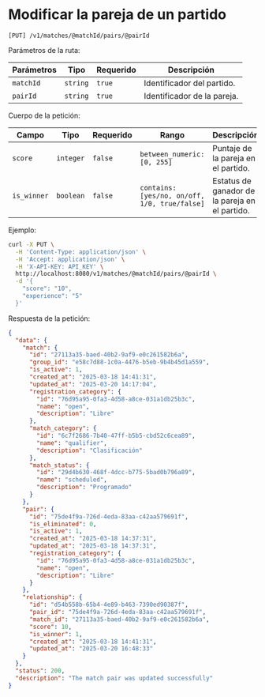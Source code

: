 # Modificar la pareja de un partido

```
[PUT] /v1/matches/@matchId/pairs/@pairId
```

Parámetros de la ruta:

| Parámetros | Tipo | Requerido | Descripción |
| ---------- | ---- | --------- | ----------- |
| `matchId` | `string` | `true` | Identificador del partido. |
| `pairId` | `string` | `true` | Identificador de la pareja. |

Cuerpo de la petición:

| Campo | Tipo | Requerido | Rango | Descripción |
| ----- | ---- | --------- | ----- | ----------- |
| `score` | `integer` | `false` | `between_numeric: [0, 255]` | Puntaje de la pareja en el partido. |
| `is_winner` | `boolean` | `false` | `contains: [yes/no, on/off, 1/0, true/false]` | Estatus de ganador de la pareja en el partido. |

Ejemplo:

```bash
curl -X PUT \
  -H 'Content-Type: application/json' \
  -H 'Accept: application/json' \
  -H 'X-API-KEY: API_KEY' \
  http://localhost:8080/v1/matches/@matchId/pairs/@pairId \
  -d '{
    "score": "10",
    "experience": "5"
  }'
```

Respuesta de la petición:

```json
{
  "data": {
    "match": {
      "id": "27113a35-baed-40b2-9af9-e0c261582b6a",
      "group_id": "e58c7d88-1c0a-4476-b5eb-9b4b45d1a559",
      "is_active": 1,
      "created_at": "2025-03-18 14:41:31",
      "updated_at": "2025-03-20 14:17:04",
      "registration_category": {
        "id": "76d95a95-0fa3-4d58-a8ce-031a1db25b3c",
        "name": "open",
        "description": "Libre"
      },
      "match_category": {
        "id": "6c7f2686-7b40-47ff-b5b5-cbd52c6cea89",
        "name": "qualifier",
        "description": "Clasificación"
      },
      "match_status": {
        "id": "29d4b630-468f-4dcc-b775-5bad0b796a89",
        "name": "scheduled",
        "description": "Programado"
      }
    },
    "pair": {
      "id": "75de4f9a-726d-4eda-83aa-c42aa579691f",
      "is_eliminated": 0,
      "is_active": 1,
      "created_at": "2025-03-18 14:37:31",
      "updated_at": "2025-03-18 14:37:31",
      "registration_category": {
        "id": "76d95a95-0fa3-4d58-a8ce-031a1db25b3c",
        "name": "open",
        "description": "Libre"
      }
    },
    "relationship": {
      "id": "d54b558b-65b4-4e89-b463-7390ed90387f",
      "pair_id": "75de4f9a-726d-4eda-83aa-c42aa579691f",
      "match_id": "27113a35-baed-40b2-9af9-e0c261582b6a",
      "score": 10,
      "is_winner": 1,
      "created_at": "2025-03-18 14:41:31",
      "updated_at": "2025-03-20 16:48:33"
    }
  },
  "status": 200,
  "description": "The match pair was updated successfully"
}
```
